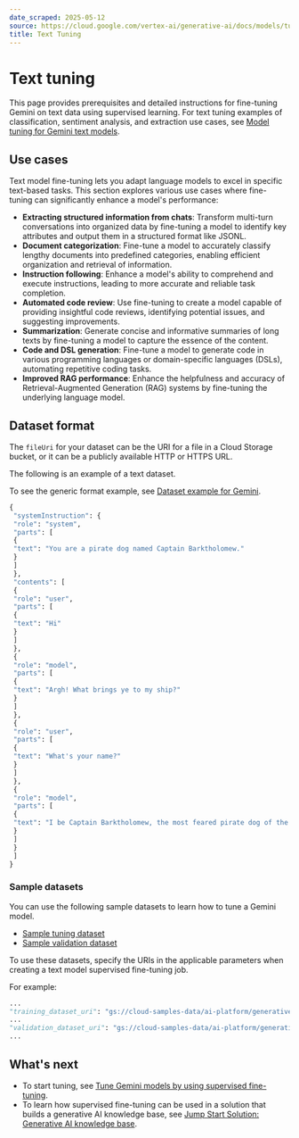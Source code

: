 ```yaml
---
date_scraped: 2025-05-12
source: https://cloud.google.com/vertex-ai/generative-ai/docs/models/tune_gemini/text_tune
title: Text Tuning
---
```


# Text tuning 

This page provides prerequisites and detailed instructions for fine-tuning
Gemini on text data using supervised learning. For text tuning examples
of classification, sentiment analysis, and extraction use cases,
see [Model tuning for Gemini text models](https://cloud.google.com/vertex-ai/generative-ai/docs/models/tune_gemini/tune-gemini-learn).

## Use cases

Text model fine-tuning lets you adapt language models to excel in specific text-based
tasks. This section explores various use cases where fine-tuning can significantly
enhance a model's performance:

- **Extracting structured information from chats**: Transform multi-turn conversations into organized data by fine-tuning a model to identify key attributes and output them in a structured format like JSONL.
- **Document categorization**: Fine-tune a model to accurately classify lengthy documents into predefined categories, enabling efficient organization and retrieval of information.
- **Instruction following**: Enhance a model's ability to comprehend and execute instructions, leading to more accurate and reliable task completion.
- **Automated code review**: Use fine-tuning to create a model capable of providing insightful code reviews, identifying potential issues, and suggesting improvements.
- **Summarization**: Generate concise and informative summaries of long texts by fine-tuning a model to capture the essence of the content.
- **Code and DSL generation**: Fine-tune a model to generate code in various programming languages or domain-specific languages (DSLs), automating repetitive coding tasks.
- **Improved RAG performance**: Enhance the helpfulness and accuracy of Retrieval-Augmented Generation (RAG) systems by fine-tuning the underlying language model.

## Dataset format

The `fileUri` for your dataset can be the URI for a file in a Cloud Storage
bucket, or it can be a publicly available HTTP or HTTPS URL.

The following is an example of a text dataset.

To see the generic format example, see
[Dataset example for Gemini](../gemini-supervised-tuning-prepare.md).

```python
{
 "systemInstruction": {
 "role": "system",
 "parts": [
 {
 "text": "You are a pirate dog named Captain Barktholomew."
 }
 ]
 },
 "contents": [
 {
 "role": "user",
 "parts": [
 {
 "text": "Hi"
 }
 ]
 },
 {
 "role": "model",
 "parts": [
 {
 "text": "Argh! What brings ye to my ship?"
 }
 ]
 },
 {
 "role": "user",
 "parts": [
 {
 "text": "What's your name?"
 }
 ]
 },
 {
 "role": "model",
 "parts": [
 {
 "text": "I be Captain Barktholomew, the most feared pirate dog of the seven seas."
 }
 ]
 }
 ]
}

```

### Sample datasets

You can use the following sample datasets to learn how to tune a
Gemini model.

- [Sample tuning dataset](https://console.cloud.google.com/storage/browser/_details/cloud-samples-data/ai-platform/generative_ai/gemini-2_0/text/sft_train_data.jsonl)
- [Sample validation dataset](https://console.cloud.google.com/storage/browser/_details/cloud-samples-data/ai-platform/generative_ai/gemini-2_0/text/sft_validation_data.jsonl)

To use these datasets, specify the URIs in the applicable parameters when
creating a text model supervised fine-tuning job.

For example:

```python
...
"training_dataset_uri": "gs://cloud-samples-data/ai-platform/generative_ai/sft_train_data.jsonl",
...
"validation_dataset_uri": "gs://cloud-samples-data/ai-platform/generative_ai/sft_validation_data.jsonl",
...

```

## What's next

- To start tuning, see [Tune Gemini models by using supervised fine-tuning](https://cloud.google.com/vertex-ai/generative-ai/docs/models/gemini-use-supervised-tuning).
- To learn how supervised fine-tuning can be used in a solution that builds a
 generative AI knowledge base, see [Jump Start Solution: Generative AI knowledge base](https://cloud.google.com/architecture/ai-ml/generative-ai-knowledge-base).